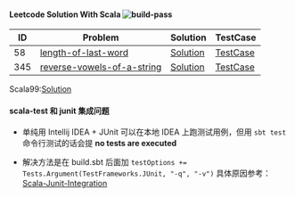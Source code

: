 
#### Leetcode Solution With Scala ![build-pass](https://travis-ci.org/Allianzcortex/Scala-LeetCode.svg?branch=master)


| ID | Problem  | Solution | TestCase |
| -- | ------------- | ------------- | ------------- |
| 58 | [length-of-last-word](https://leetcode.com/problems/length-of-last-word/)  | [Solution](src/main/scala/com/leetcode/String/LengthOfLastWord_58.scala)  | [TestCase](/src/test/scala/com/leetcode/String/LengthOfLastWord_58Test.scala) |
| 345 | [reverse-vowels-of-a-string](https://leetcode.com/problems/reverse-vowels-of-a-string/description/)  | [Solution](src/main/scala/com/leetcode/String/ReverseVowelsOfAString_345.scala)  | [TestCase](/src/test/scala/com/leetcode/String/ReverseVowelsOfAString_345Test.scala) |

Scala99:[Solution](src/main/scala/com/leetcode/String/Scala99.scala)

#### scala-test 和 junit 集成问题

- 单纯用 Intellij IDEA + JUnit 可以在本地 IDEA 上跑测试用例，但用 `sbt test` 命令行测试的话会提 **no tests are executed**

- 解决方法是在 build.sbt 后面加 `testOptions += Tests.Argument(TestFrameworks.JUnit, "-q", "-v")` 具体原因参考：[Scala-Junit-Integration](http://allianzcortex.me/2017/05/21/Scala-Test-Junit-Sbt-Problem/)




